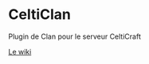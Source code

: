 CeltiClan
=========

Plugin de Clan pour le serveur CeltiCraft

<a href="https://github.com/pitiqui/CeltiClan/wiki">Le wiki</a>
